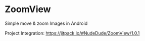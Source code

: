 # ZoomView

Simple move & zoom Images in Android

Project Integration:
https://jitpack.io/#NudeDude/ZoomView/1.0.1
